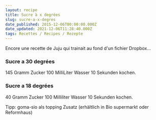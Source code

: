 ```yaml
---
layout: recipe
title: Sucre à x degrées
slug: sucre-a-x-degres
date_published: 2015-12-06T00:00:00.000Z
date_updated: 2021-12-06T11:28:40.000Z
tags: Recettes / Recipes / Rezepte
---
```


Encore une recette de Juju qui trainait au fond d'un fichier Dropbox...

### Sucre a 30 degrées

145 Gramm Zucker 100 MilliLiter Wasser 10 Sekunden kochen.

### Sucre a 18 degrées

40 Gramm Zucker 100 Milliliter Wasser 10 Sekunden kochen.

Tipp: goma-sio als topping Zusatz (erhältlich in Bio supermarkt oder Reformhaus)
